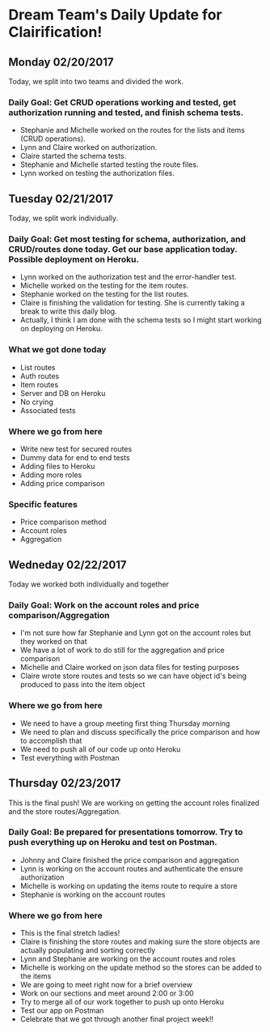 # Dream Team's Daily Update for Clairification!

## Monday 02/20/2017
Today, we split into two teams and divided the work.

### Daily Goal: Get CRUD operations working and tested, get authorization running and tested, and finish schema tests.
- Stephanie and Michelle worked on the routes for the lists and items (CRUD operations).
- Lynn and Claire worked on authorization.
- Claire started the schema tests.
- Stephanie and Michelle started testing the route files.
- Lynn worked on testing the authorization files.

## Tuesday 02/21/2017
Today, we split work individually.

### Daily Goal: Get most testing for schema, authorization, and CRUD/routes done today. Get our base application today. Possible deployment on Heroku.
- Lynn worked on the authorization test and the error-handler test.
- Michelle worked on the testing for the item routes.
- Stephanie worked on the testing for the list routes.
- Claire is finishing the validation for testing. She is currently taking a break to write this daily blog.
- Actually, I think I am done with the schema tests so I might start working on deploying on Heroku.
 
### What we got done today
- List routes
- Auth routes 
- Item routes
- Server and DB on Heroku
- No crying
- Associated tests

### Where we go from here 
- Write new test for secured routes
- Dummy data for end to end tests
- Adding files to Heroku
- Adding more roles
- Adding price comparison

### Specific features
- Price comparison method
- Account roles
- Aggregation

## Wedneday 02/22/2017
Today we worked both individually and together 

### Daily Goal: Work on the account roles and price comparison/Aggregation
- I'm not sure how far Stephanie and Lynn got on the account roles but they worked on that
- We have a lot of work to do still for the aggregation and price comparison
- Michelle and Claire worked on json data files for testing purposes
- Claire wrote store routes and tests so we can have object id's being produced to pass into the item object

### Where we go from here
- We need to have a group meeting first thing Thursday morning
- We need to plan and discuss specifically the price comparison and how to accomplish that
- We need to push all of our code up onto Heroku
- Test everything with Postman

## Thursday 02/23/2017
This is the final push! We are working on getting the account roles finalized and the store routes/Aggregation.

### Daily Goal: Be prepared for presentations tomorrow. Try to push everything up on Heroku and test on Postman.
- Johnny and Claire finished the price comparison and aggregation
- Lynn is working on the account routes and authenticate the ensure authorization
- Michelle is working on updating the items route to require a store
- Stephanie is working on the account routes 

### Where we go from here
- This is the final stretch ladies!
- Claire is finishing the store routes and making sure the store objects are actually populating and sorting correctly
- Lynn and Stephanie are working on the account routes and roles
- Michelle is working on the update method so the stores can be added to the items
- We are going to meet right now for a brief overview
- Work on our sections and meet around 2:00 or 3:00
- Try to merge all of our work together to push up onto Heroku
- Test our app on Postman
- Celebrate that we got through another final project week!!
